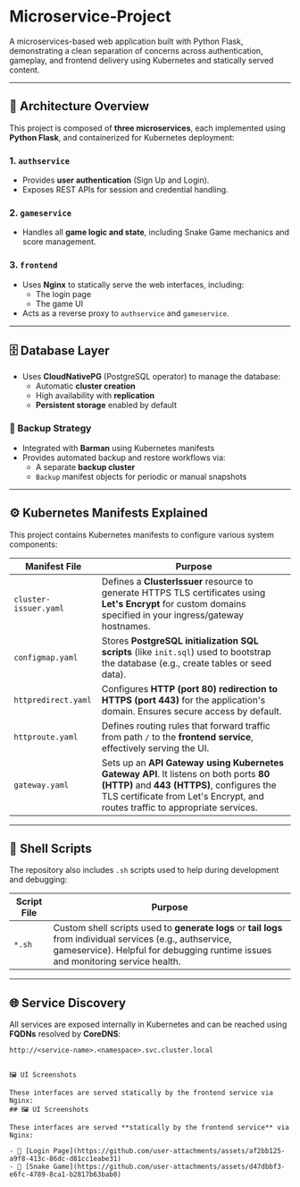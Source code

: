 # Microservice‑Project

A microservices-based web application built with Python Flask, demonstrating a clean separation of concerns across authentication, gameplay, and frontend delivery using Kubernetes and statically served content.

---

## 🧩 Architecture Overview

This project is composed of **three microservices**, each implemented using **Python Flask**, and containerized for Kubernetes deployment:

### 1. `authservice`
- Provides **user authentication** (Sign Up and Login).
- Exposes REST APIs for session and credential handling.

### 2. `gameservice`
- Handles all **game logic and state**, including Snake Game mechanics and score management.

### 3. `frontend`
- Uses **Nginx** to statically serve the web interfaces, including:
  - The login page
  - The game UI
- Acts as a reverse proxy to `authservice` and `gameservice`.

---

## 🗄️ Database Layer

- Uses **CloudNativePG** (PostgreSQL operator) to manage the database:
  - Automatic **cluster creation**
  - High availability with **replication**
  - **Persistent storage** enabled by default

### 🔄 Backup Strategy

- Integrated with **Barman** using Kubernetes manifests
- Provides automated backup and restore workflows via:
  - A separate **backup cluster**
  - `Backup` manifest objects for periodic or manual snapshots

---

## ⚙️ Kubernetes Manifests Explained

This project contains Kubernetes manifests to configure various system components:

| Manifest File         | Purpose |
|------------------------|---------|
| `cluster-issuer.yaml` | Defines a **ClusterIssuer** resource to generate HTTPS TLS certificates using **Let's Encrypt** for custom domains specified in your ingress/gateway hostnames. |
| `configmap.yaml`      | Stores **PostgreSQL initialization SQL scripts** (like `init.sql`) used to bootstrap the database (e.g., create tables or seed data). |
| `httpredirect.yaml`   | Configures **HTTP (port 80) redirection to HTTPS (port 443)** for the application's domain. Ensures secure access by default. |
| `httproute.yaml`      | Defines routing rules that forward traffic from path `/` to the **frontend service**, effectively serving the UI. |
| `gateway.yaml`        | Sets up an **API Gateway using Kubernetes Gateway API**. It listens on both ports **80 (HTTP)** and **443 (HTTPS)**, configures the TLS certificate from Let's Encrypt, and routes traffic to appropriate services. |

---

## 🔧 Shell Scripts

The repository also includes `.sh` scripts used to help during development and debugging:

| Script File | Purpose |
|-------------|---------|
| `*.sh`      | Custom shell scripts used to **generate logs** or **tail logs** from individual services (e.g., authservice, gameservice). Helpful for debugging runtime issues and monitoring service health. |

---

## 🌐 Service Discovery

All services are exposed internally in Kubernetes and can be reached using **FQDNs** resolved by **CoreDNS**:

```http
http://<service-name>.<namespace>.svc.cluster.local


🖼️ UI Screenshots

These interfaces are served statically by the frontend service via Nginx:
## 🖼️ UI Screenshots

These interfaces are served **statically by the frontend service** via Nginx:

- 🔐 [Login Page](https://github.com/user-attachments/assets/af2bb125-a9f8-413c-86dc-d81cc1eabe31)
- 🐍 [Snake Game](https://github.com/user-attachments/assets/d47dbbf3-e6fc-4789-8ca1-b2817b63bab0)

